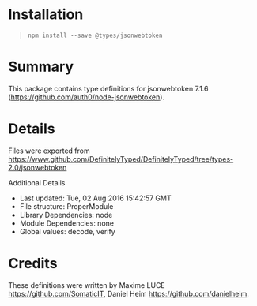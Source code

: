 # Installation
> `npm install --save @types/jsonwebtoken`

# Summary
This package contains type definitions for jsonwebtoken 7.1.6 (https://github.com/auth0/node-jsonwebtoken).

# Details
Files were exported from https://www.github.com/DefinitelyTyped/DefinitelyTyped/tree/types-2.0/jsonwebtoken

Additional Details
 * Last updated: Tue, 02 Aug 2016 15:42:57 GMT
 * File structure: ProperModule
 * Library Dependencies: node
 * Module Dependencies: none
 * Global values: decode, verify

# Credits
These definitions were written by Maxime LUCE <https://github.com/SomaticIT>, Daniel Heim <https://github.com/danielheim>.
